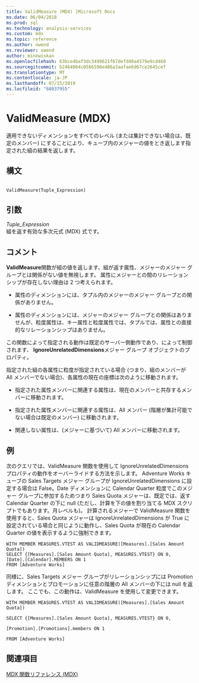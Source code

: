 ```yaml
---
title: ValidMeasure (MDX) |Microsoft Docs
ms.date: 06/04/2018
ms.prod: sql
ms.technology: analysis-services
ms.custom: mdx
ms.topic: reference
ms.author: owend
ms.reviewer: owend
author: minewiskan
ms.openlocfilehash: b3bce4baf3dc3499621f67defd40a4579e9cd460
ms.sourcegitcommit: b2464064c0566590e486a3aafae6d67ce2645cef
ms.translationtype: MT
ms.contentlocale: ja-JP
ms.lasthandoff: 07/15/2019
ms.locfileid: "68037955"
---
```

# <a name="validmeasure-mdx"></a>ValidMeasure (MDX)


  適用できないディメンションをすべてのレベル (または集計できない場合は、既定のメンバー) にすることにより、キューブ内のメジャーの値をとき返します指定された組の結果を返します。  
  
## <a name="syntax"></a>構文  
  
```  
  
ValidMeasure(Tuple_Expression)   
```  
  
## <a name="arguments"></a>引数  
 *Tuple_Expression*  
 組を返す有効な多次元式 (MDX) 式です。  
  
## <a name="remarks"></a>コメント  
 **ValidMeasure**関数が組の値を返します、組が返す属性、メジャーのメジャー グループとは関係がない値を無視します。 属性にメジャーとの間のリレーションシップが存在しない理由は 2 つ考えられます。  
  
-   属性のディメンションには、タプル内のメジャーのメジャー グループとの関係がありません。  
  
-   属性のディメンションには、メジャーのメジャー グループとの関係はありませんが、粒度属性は、キー属性と粒度属性では、タプルでは、属性との直接的なリレーションシップはありません。  
  
 この関数によって指定される動作は既定のサーバー側動作であり、によって制御されます、 **IgnoreUnrelatedDimensions**メジャー グループ オブジェクトのプロパティ。  
  
 指定された組の各属性に粒度が指定されている場合 (つまり、組のメンバーが All メンバーでない場合)、各属性の現在の座標は次のように移動されます。  
  
-   指定された属性メンバーに関連する属性は、現在のメンバーと共存するメンバーに移動されます。  
  
-   指定された属性メンバーに関連する属性は、All メンバー (階層が集計可能でない場合は既定のメンバー) に移動されます。  
  
-   関連しない属性は、(メジャーに基づいて) All メンバーに移動されます。  
  
## <a name="example"></a>例  
 次のクエリでは、ValidMeasure 関数を使用して IgnoreUnrelatedDimensions プロパティの動作をオーバーライドする方法を示します。 Adventure Works キューブの Sales Targets メジャー グループが IgnoreUnrelatedDimensions に設定する場合は False。Date ディメンションに Calendar Quarter 粒度でこのメジャー グループに参加するためつまり Sales Quota メジャーは、既定では、返す Calendar Quarter の下に null (ただし、計算を下の値を割り当てる MDX スクリプトでもあります。月レベルも)。 計算されるメジャーで ValidMeasure 関数を使用すると、Sales Quota メジャーは IgnoreUnrelatedDimensions が True に設定されている場合と同じように動作し、Sales Quota が現在の Calendar Quarter の値を表示するように強制できます。  
  
```  
WITH MEMBER MEASURES.VTEST AS VALIDMEASURE([Measures].[Sales Amount Quota])  
SELECT {[Measures].[Sales Amount Quota], MEASURES.VTEST} ON 0,  
[Date].[Calendar].MEMBERS ON 1  
FROM [Adventure Works]  
```  
  
 同様に、Sales Targets メジャー グループがリレーションシップには Promotion ディメンションとプロモーションに任意の階層の All メンバーの下には null を返します。 ここでも、この動作は、ValidMeasure を使用して変更できます。  
  
 `WITH MEMBER MEASURES.VTEST AS VALIDMEASURE([Measures].[Sales Amount Quota])`  
  
 `SELECT {[Measures].[Sales Amount Quota], MEASURES.VTEST} ON 0,`  
  
 `[Promotion].[Promotions].members ON 1`  
  
 `FROM [Adventure Works]`  
  
## <a name="see-also"></a>関連項目  
 [MDX 関数リファレンス &#40;MDX&#41;](../mdx/mdx-function-reference-mdx.md)  
  
  
